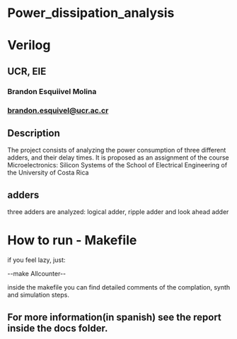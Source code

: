 # Power_dissipation_analysis


# Verilog
## UCR, EIE

### Brandon Esquiivel Molina
### brandon.esquivel@ucr.ac.cr

## Description
The project consists of analyzing the power consumption of three different adders, and their delay times.
It is proposed as an assignment of the course Microelectronics: Silicon Systems of the School of Electrical Engineering of the University of Costa Rica

## adders

three adders are analyzed: logical adder, ripple adder and look ahead adder

# How to run - Makefile

if you feel lazy, just:

--make Allcounter-- 

inside the makefile you can find detailed comments of the complation, synth and simulation steps.

## For more information(in spanish) see the report inside the docs folder.

